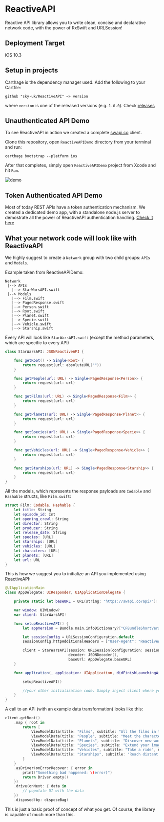 # ReactiveAPI
Reactive API library allows you to write clean, concise and declarative network code, with the power of RxSwift and URLSession!

## Deployment Target
iOS 10.3

## Setup in projects
Carthage is the dependency manager used. Add the following to your Cartfile:
```shell
github "sky-uk/ReactiveAPI" ~> version
```
where `version` is one of the released versions (e.g. `1.0.0`). Check [releases](https://github.com/sky-uk/ReactiveAPI/releases)

## Unauthenticated API Demo
To see ReactiveAPI in action we created a complete [swapi.co](https://swapi.co/) client.

Clone this repository, open `ReactiveAPIDemo` directory from your terminal and run:

```
carthage bootstrap --platform ios
```

After that completes, simply open `ReactiveAPIDemo` project from Xcode and hit `Run`.

![demo](https://user-images.githubusercontent.com/16792495/55287028-ffece280-53a3-11e9-9504-1dffa1f2316f.gif)

## Token Authenticated API Demo
Most of today REST APIs have a token authentication mechanism. We created a dedicated demo app, with a standalone node.js server to demostrate all the power of ReactiveAPI authentication handling. [Check it here](TokenAuthenticationDemo/README.md)

## What your network code will look like with ReactiveAPI
We highly suggest to create a `Network` group with two child groups: `APIs` and `Models`.

Example taken from ReactiveAPIDemo:
```
Network
 |--> APIs
   |--> StarWarsAPI.swift
 |--> Models
   |--> Film.swift
   |--> PagedResponse.swift
   |--> Person.swift
   |--> Root.swift
   |--> Planet.swift
   |--> Specie.swift
   |--> Vehicle.swift
   |--> Starship.swift
```
Every API will look like `StarWarsAPI.swift` (except the method parameters, which are specific to every API)
```swift
class StarWarsAPI: JSONReactiveAPI {

    func getRoot() -> Single<Root> {
        return request(url: absoluteURL(""))
    }

    func getPeople(url: URL) -> Single<PagedResponse<Person>> {
        return request(url: url)
    }

    func getFilms(url: URL) -> Single<PagedResponse<Film>> {
        return request(url: url)
    }

    func getPlanets(url: URL) -> Single<PagedResponse<Planet>> {
        return request(url: url)
    }

    func getSpecies(url: URL) -> Single<PagedResponse<Specie>> {
        return request(url: url)
    }

    func getVehicles(url: URL) -> Single<PagedResponse<Vehicle>> {
        return request(url: url)
    }

    func getStarships(url: URL) -> Single<PagedResponse<Starship>> {
        return request(url: url)
    }
}
```
All the models, which represents the response payloads are `Codable` and `Hashable` structs, like `Film.swift`:
```swift
struct Film: Codable, Hashable {
    let title: String
    let episode_id: Int
    let opening_crawl: String
    let director: String
    let producer: String
    let release_date: String
    let species: [URL]
    let starships: [URL]
    let vehicles: [URL]
    let characters: [URL]
    let planets: [URL]
    let url: URL
}
```
This is how we suggest you to initialize an API you implemented using ReactiveAPI:
```swift
@UIApplicationMain
class AppDelegate: UIResponder, UIApplicationDelegate {

    private static let baseURL = URL(string: "https://swapi.co/api/")!

    var window: UIWindow?
    var client: StarWarsAPI!

    func setupReactiveAPI() {
        let appVersion = Bundle.main.infoDictionary?["CFBundleShortVersionString"] as! String

        let sessionConfig = URLSessionConfiguration.default
        sessionConfig.httpAdditionalHeaders = ["User-Agent": "ReactiveAPIDemo/\(appVersion)"]

        client = StarWarsAPI(session: URLSession(configuration: sessionConfig).rx,
                             decoder: JSONDecoder(),
                             baseUrl: AppDelegate.baseURL)
    }

    func application(_ application: UIApplication, didFinishLaunchingWithOptions launchOptions: [UIApplication.LaunchOptionsKey: Any]?) -> Bool {

        setupReactiveAPI()

        //your other initialization code. Simply inject client where you need it
    }
}
```
A call to an API (with an example data transformation) looks like this:
```swift
client.getRoot()
    .map { root in
        return [
            ViewModelData(title: "Films", subtitle: "All the films in the saga", url: root.films),
            ViewModelData(title: "People", subtitle: "Meet the characters", url: root.people),
            ViewModelData(title: "Planets", subtitle: "Discover new worlds", url: root.planets),
            ViewModelData(title: "Species", subtitle: "Extend your imagination", url: root.species),
            ViewModelData(title: "Vehicles", subtitle: "Take a ride", url: root.vehicles),
            ViewModelData(title: "Starships", subtitle: "Reach distant places fast", url: root.starships)
        ]
    }
    .asDriver(onErrorRecover: { error in
        print("Something bad happened: \(error)")
        return Driver.empty()
    })
    .drive(onNext: { data in
        // populate UI with the data
    })
    .disposed(by: disposeBag)
```
This is just a basic proof of concept of what you get. Of course, the library is capable of much more than this.
